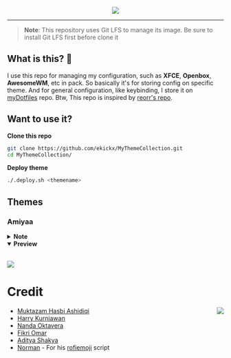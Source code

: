 <p align="center"><img src=".themes-logo.png"></p>

---

> **Note**: This repository uses Git LFS to manage its image. Be sure to install Git LFS first before clone it

## What is this? 🤔

I use this repo for managing my configuration, such as **XFCE**, **Openbox**, **AwesomeWM**, etc in pack. So basically it's for storing config on specific theme. And for general configuration, like keybinding, I store it on [myDotfiles](github.com/ekickx/myDotfiles) repo. Btw, This repo is inspired by [reorr's repo](https://github.com/reorr/my-theme-collection).

## Want to use it?

**Clone this repo**

```bash
git clone https://github.com/ekickx/MyThemeCollection.git
cd MyThemeCollection/
```

**Deploy theme**

```bash
./.deploy.sh <themename>
```

## Themes
### Amiyaa

 <details>
  <summary><strong>Note</strong></summary>

## Package

- `tint2` - Panel
  
  - `xprop` and `wmctrl`

- `rofi` - Launcher

- `GIMP (minimal ver. 2.10)` 

- `thunar` - File manager

- `neofetch`  - Fetch linux information

- `dunst` - Notification

- `picom` - Compositor ([ibhgwan's fork](https://github.com/ibhagwan/picom))

## Terminal/Shell

To apply colorscheme permanently in your terminal, put `cat ~/.cache/current-palette` in your `.bashrc` or `.profile`

## Panel

Be sure to have `wmctrl` and `xprop` installed so `tint2` can refresh when there is maximized window, like this

![](.wiki-assets/amiyaa-tint2.gif)

And don't forget to create **autostart** for `tint2` 

## Thunar

Open **Edit > Preferences.. > Side Pane** and set the icon to **24px**

![](.wiki-assets/amiyaa-thunar-icon.png)

## Neofetch

To run neofetch with the ascii art, run this command

```bash
neofetch --ascii "$(cat ~/.config/neofetch/image/rhodes-island-asciiart)"
```

![](.wiki-assets/amiyaa-neofetch.png)
 </details>

 <details open>
 <summary><strong>Preview</strong></summary>
   <br>

  ![](.screenshot/Amiyaa.png)
 </details>

# Credit

<img src="https://webusstatic.yo-star.com/ark_us_web/assets/159229525944611258/271087fc628298aee84bd210000370e6.png?x-oss-process=image/resize,w_180" align="right">

- [Muktazam Hasbi Ashidiqi](https://github.com/reorr)
- [Harry Kurniawan](https://github.com/owl4ce)
- [Nanda Oktavera](https://github.com/okitavera)
- [Fikri Omar](https://github.com/fikriomar16)
- [Aditya Shakya](https://github.com/adi1090x)
- [Norman](https://github.com/nkoehring) - For his [rofiemoji](https://github.com/nkoehring/rofiemoji) script
